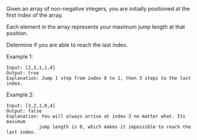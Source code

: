 Given an array of non-negative integers, you are initially positioned at the first index of the array.

Each element in the array represents your maximum jump length at that position.

Determine if you are able to reach the last index.

Example 1:

    Input: [2,3,1,1,4]
    Output: true
    Explanation: Jump 1 step from index 0 to 1, then 3 steps to the last index.

Example 2:

    Input: [3,2,1,0,4]
    Output: false
    Explanation: You will always arrive at index 3 no matter what. Its maximum
                jump length is 0, which makes it impossible to reach the last index.

